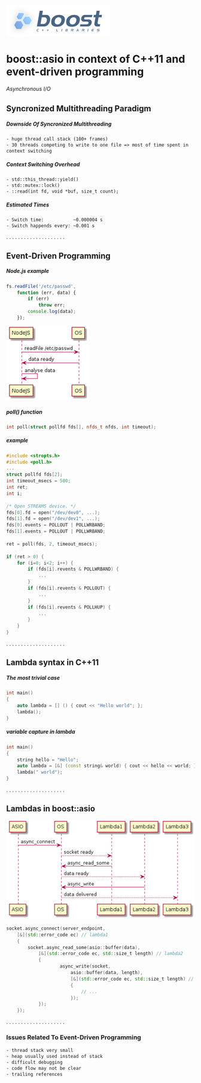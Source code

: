 
![boost](boost.png)

# boost::asio in context of C++11 and event-driven programming

###### Asynchronous I/O

## Syncronized Multithreading Paradigm

##### Downside Of Syncronized Multithreading

    - huge thread call stack (100+ frames)
    - 30 threads competing to write to one file => most of time spent in context switching

##### Context Switching Overhead

    - std::this_thread::yield()
    - std::mutex::lock()
    - ::read(int fd, void *buf, size_t count);

##### Estimated Times

    - Switch time:           ~0.000004 s
    - Switch happends every: ~0.001 s
.
.
.
.
.
.
.
.
.
.
.
.
.
.
.
.
.
.
.
.
## Event-Driven Programming

##### Node.js example

```javascript
fs.readFile('/etc/passwd',
    function (err, data) {
        if (err)
            throw err;
        console.log(data);
    });
```

![Node.js](nodejs.png)

##### poll() function

```c++
int poll(struct pollfd fds[], nfds_t nfds, int timeout); 
```

##### example

```c++
#include <stropts.h>
#include <poll.h>
...
struct pollfd fds[2];
int timeout_msecs = 500;
int ret;
int i;

/* Open STREAMS device. */
fds[0].fd = open("/dev/dev0", ...);
fds[1].fd = open("/dev/dev1", ...);
fds[0].events = POLLOUT | POLLWRBAND;
fds[1].events = POLLOUT | POLLWRBAND;

ret = poll(fds, 2, timeout_msecs);

if (ret > 0) {
    for (i=0; i<2; i++) {
        if (fds[i].revents & POLLWRBAND) {
            ...
        }
        if (fds[i].revents & POLLOUT) {
            ...
        }
        if (fds[i].revents & POLLHUP) {
            ...
        }
    }
}
```
.
.
.
.
.
.
.
.
.
.
.
.
.
.
.
.
.
.
.
.
## Lambda syntax in C++11

##### The most trivial case

```c++
int main()
{
    auto lambda = [] () { cout << "Hello world"; };
    lambda();
}
```

##### variable capture in lambda

```c++
int main()
{
    string hello = "Hello";
    auto lambda = [&] (const string& world) { cout << hello << world; };
    lambda(" world");
}
```
.
.
.
.
.
.
.
.
.
.
.
.
.
.
.
.
.
.
.
.
## Lambdas in boost::asio

![ASIO](asio.png)

```c++
socket.async_connect(server_endpoint,
    [&](std::error_code ec) // lambda1
    {
        socket.async_read_some(asio::buffer(data),
            [&](std::error_code ec, std::size_t length) // lambda2
            {
                    async_write(socket,
                        asio::buffer(data, length),
                        [&](std::error_code ec, std::size_t length) // lambda3
                        {
                            // ...
                        });
            });
    });
```
.
.
.
.
.
.
.
.
.
.
.
.
.
.
.
.
.
.
.
.
### Issues Related To Event-Driven Programming

    - thread stack very small
    - heap usually used instead of stack
    - difficult debugging
    - code flow may not be clear
    - trailing references
